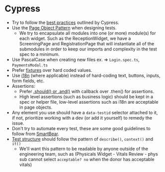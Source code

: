 # Cypress

- Try to follow the [best practices] outlined by Cypress.
- Use the [Page Object Pattern] when designing tests.
  - We try to encapsulate all modules into one (or more) module(s) for each widget.
    Such as the ReceptionWidget, we have a ScreeningPage and RegistrationPage that
    will instantiate all of the submodules in order to keep our imports and complexity
    in the test spec to a minimum.
- Use PascalCase when creating new files ex. => `Login.spec.ts`, `PaymentsModal.ts`
- Prefer [fixtures] over hard coded values.
- Use [i18n] (where applicable) instead of hard-coding text, buttons, inputs, form fields, etc.
- Assertions:
  - Prefer [.should() or .and()] with callback over .then() for assertions.
  - High level assertions (such as business logic) should be kept in a spec or
    helper file, low-level assertions such as i18n are acceptable in page objects.
- Any element you use should have a `data-testid` selector attached to it,
  if not, prioritize working with a dev (or add it yourself) to remedy the issue.
- Don't try to automate every test, these are some good guidelines to follow from [SmartBear].
- [Test structure] should follow the pattern of `describe()`, `context()` and `it()`
  - We'll want this pattern to be readable by anyone outside of the engineering team,
    such as (Physicals Widget - Vitals Review - phys sub cannot select `acceptable? no`
    when the donor has acceptable vitals)

[page object pattern]: https://www.toolsqa.com/cypress/page-object-pattern-in-cypress/
[fixtures]: https://www.toolsqa.com/cypress/fixtures-in-cypress/
[.should() or .and()]: https://docs.cypress.io/api/commands/should#Differences
[i18n]: https://www.i18next.com/
[smartbear]: https://smartbear.com/learn/automated-testing/best-practices-for-automation/
[best practices]: https://docs.cypress.io/guides/references/best-practices
[test structure]: https://docs.cypress.io/guides/core-concepts/writing-and-organizing-tests#Test-Structure
